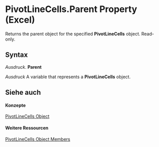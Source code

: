
# PivotLineCells.Parent Property (Excel)

Returns the parent object for the specified  **PivotLineCells** object. Read-only.


## Syntax

 _Ausdruck_. **Parent**

 _Ausdruck_ A variable that represents a **PivotLineCells** object.


## Siehe auch


#### Konzepte


[PivotLineCells Object](cfa51fcd-3384-4c75-3ae9-4a2c1d92a489.md)
#### Weitere Ressourcen


[PivotLineCells Object Members](http://msdn.microsoft.com/library/77db0767-34ff-6bb4-25e2-8a9361afe7f6%28Office.15%29.aspx)